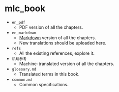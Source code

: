 # mlc_book

- `en_pdf`
  -  PDF version of all the chapters.
- `en_markdown`
  - [Markdown](https://markdown.com.cn/basic-syntax/) version of all the chapters. 
  - New translations should be uploaded here. 
- `refs`
  - All the existing references, explore it.
- `机翻参考`
  - Machine-translated version of all the chapters.
- `glossary.md`
  - Translated terms in this book.
- `common.md`
  - Common specifications.

